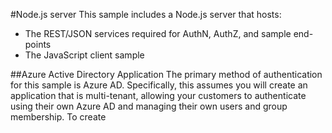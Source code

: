 #Node.js server
This sample includes a Node.js server that hosts:
- The REST/JSON services required for AuthN, AuthZ, and sample end-points
- The JavaScript client sample

##Azure Active Directory Application
The primary method of authentication for this sample is Azure AD. Specifically, this assumes you will create an application that is multi-tenant, allowing your customers to authenticate using their own Azure AD and managing their own users and group membership.
To create 
